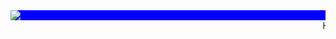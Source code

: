 <div style="background-color: blue;">
  <img src="https://cloud.githubusercontent.com/assets/9712446/22395569/49a75e38-e57d-11e6-9410-805a525c06ac.jpg"/>
</div>
<marquee>Hello, World!</marquee>
